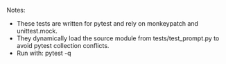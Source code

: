 Notes:
- These tests are written for pytest and rely on monkeypatch and unittest.mock.
- They dynamically load the source module from tests/test_prompt.py to avoid pytest collection conflicts.
- Run with: pytest -q